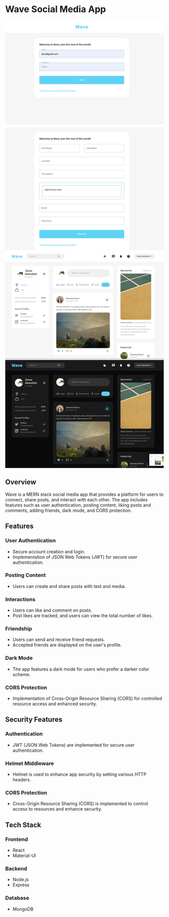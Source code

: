 # Wave Social Media App
![Screenshot 1](server/public/assets/Wave1.png)
![Screenshot 2](server/public/assets/Wave2.png)
![Screenshot 3](server/public/assets/Wave3.png)
![Screenshot 4](server/public/assets/Wave4.png)

## Overview
Wave is a MERN stack social media app that provides a platform for users to connect, share posts, and interact with each other. The app includes features such as user authentication, posting content, liking posts and comments, adding friends, dark mode, and CORS protection.

## Features

### User Authentication
- Secure account creation and login.
- Implementation of JSON Web Tokens (JWT) for secure user authentication.

### Posting Content
- Users can create and share posts with text and media.

### Interactions
- Users can like and comment on posts.
- Post likes are tracked, and users can view the total number of likes.

### Friendship
- Users can send and receive friend requests.
- Accepted friends are displayed on the user's profile.

### Dark Mode
- The app features a dark mode for users who prefer a darker color scheme.

### CORS Protection
- Implementation of Cross-Origin Resource Sharing (CORS) for controlled resource access and enhanced security.

## Security Features

### Authentication
- JWT (JSON Web Tokens) are implemented for secure user authentication.

### Helmet Middleware
- Helmet is used to enhance app security by setting various HTTP headers.

### CORS Protection
- Cross-Origin Resource Sharing (CORS) is implemented to control access to resources and enhance security.

## Tech Stack

### Frontend
- React
- Material-UI

### Backend
- Node.js
- Express

### Database
- MongoDB

